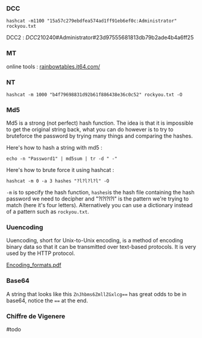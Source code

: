 ### DCC

```shell
hashcat -m1100 "15a57c279ebdfea574ad1ff91eb6ef0c:Administrator" rockyou.txt
```

DCC2 : $DCC2$10240#Administrator#23d97555681813db79b2ade4b4a6ff25

### MT

online tools : [rainbowtables.it64.com/](http://rainbowtables.it64.com/)

### NT

```shell
hashcat -m 1000 "b4f79698831d92b61f886438e36c0c52" rockyou.txt -O
```

### Md5

Md5 is a strong (not perfect) hash function. The idea is that it is impossible to get the original string back, what you can do however is to try to bruteforce the password by trying many things and comparing the hashes.

Here's how to hash a string with md5 : 
```shell
echo -n "Password1" | md5sum | tr -d " -"
```

Here's how to brute force it using hashcat :

```shell
hashcat -m 0 -a 3 hashes "?l?l?l?l" -O
```

`-m` is to specify the hash function, `hashes`is the hash file containing the hash password we need to decipher and "?l?l?l?l" is the pattern we're trying to match (here it's four letters).
Alternatively you can use a dictionary instead of a pattern such as `rockyou.txt`.

### Uuencoding

Uuencoding, short for Unix-to-Unix encoding, is a method of encoding binary data so that it can be transmitted over text-based protocols.
It is very used by the HTTP protocol.

[Encoding_formats.pdf](https://repository.root-me.org/Cryptographie/EN%20-%20Encodings%20format.pdf)


### Base64

A string that looks like this `ZnJhbms6ZmllZGxlcg==` has great odds to be in base64, notice the `==` at the end.

### Chiffre de Vigenere 

#todo

